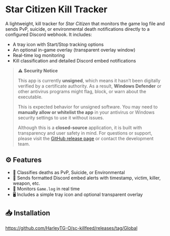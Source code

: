 # Star Citizen Kill Tracker

A lightweight, kill tracker for *Star Citizen* that monitors the game log file and sends PvP, suicide, or environmental death notifications directly to a configured Discord webhook. It includes:

- A tray icon with Start/Stop tracking options
- An optional in-game overlay (transparent overlay window)
- Real-time log monitoring
- Kill classification and detailed Discord embed notifications

> ⚠️ **Security Notice**
> 
> This app is currently **unsigned**, which means it hasn’t been digitally verified by a certificate authority. As a result, **Windows Defender** or other antivirus programs might flag, block, or warn about the executable.
> 
> This is expected behavior for unsigned software. You may need to **manually allow or whitelist the app** in your antivirus or Windows security settings to use it without issues.
> 
> Although this is a **closed-source** application, it is built with transparency and user safety in mind. For questions or support, please visit the [GitHub release page](https://github.com/HarleyTG-O/sc-killfeed/releases/tag/Global) or contact the development team.

## ⚙️ Features

- 🧠 Classifies deaths as PvP, Suicide, or Environmental
- 🔔 Sends formatted Discord embed alerts with timestamp, victim, killer, weapon, etc.
- 📂 Monitors `Game.log` in real time
- 🖥️ Includes a simple tray icon and optional transparent overlay

## 📥 Installation
https://github.com/HarleyTG-O/sc-killfeed/releases/tag/Global
